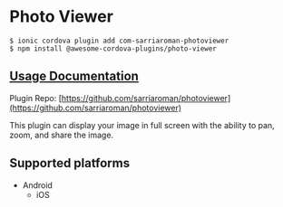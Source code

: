 # Photo Viewer

```
$ ionic cordova plugin add com-sarriaroman-photoviewer
$ npm install @awesome-cordova-plugins/photo-viewer
```

## [Usage Documentation](https://danielsogl.gitbook.io/awesome-cordova-plugins/plugins/photo-viewer/)

Plugin Repo: [https://github.com/sarriaroman/photoviewer](https://github.com/sarriaroman/photoviewer)

This plugin can display your image in full screen with the ability to pan, zoom, and share the image.

## Supported platforms

- Android
  - iOS
  


